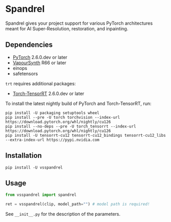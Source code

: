 # Spandrel
Spandrel gives your project support for various PyTorch architectures meant for
AI Super-Resolution, restoration, and inpainting. 

## Dependencies
- [PyTorch](https://pytorch.org/get-started/) 2.6.0.dev or later
- [VapourSynth](http://www.vapoursynth.com/) R66 or later
- einops
- safetensors

`trt` requires additional packages:
- [Torch-TensorRT](https://pytorch.org/TensorRT/) 2.6.0.dev or later

To install the latest nightly build of PyTorch and Torch-TensorRT, run:
```
pip install -U packaging setuptools wheel
pip install --pre -U torch torchvision --index-url https://download.pytorch.org/whl/nightly/cu126
pip install --no-deps --pre -U torch_tensorrt --index-url https://download.pytorch.org/whl/nightly/cu126
pip install -U tensorrt-cu12 tensorrt-cu12_bindings tensorrt-cu12_libs --extra-index-url https://pypi.nvidia.com
```


## Installation
```
pip install -U vsspandrel
```

## Usage
```python
from vsspandrel import spandrel

ret = vsspandrel(clip, model_path="") # model path is required!
```

See `__init__.py` for the description of the parameters.
